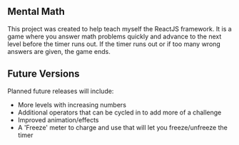 ## Mental Math

This project was created to help teach myself the ReactJS framework. It is a game where you answer math problems quickly and advance to the next level before the timer runs out. If the timer runs out or if too many wrong answers are given, the game ends.

## Future Versions

Planned future releases will include:
* More levels with increasing numbers
* Additional operators that can be cycled in to add more of a challenge
* Improved animation/effects
* A 'Freeze' meter to charge and use that will let you freeze/unfreeze the timer
